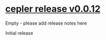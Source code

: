 # [cepler release v0.0.12](https://github.com/bodymindarts/cepler/releases/tag/v0.0.12)

Empty - please add release notes here

Initial release


